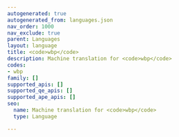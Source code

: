 ```yaml
---
autogenerated: true
autogenerated_from: languages.json
nav_order: 1000
nav_exclude: true
parent: Languages
layout: language
title: <code>wbp</code>
description: Machine translation for <code>wbp</code>
codes:
- wbp
family: []
supported_apis: []
supported_qe_apis: []
supported_ape_apis: []
seo:
  name: Machine translation for <code>wbp</code>
  type: Language

---
```



